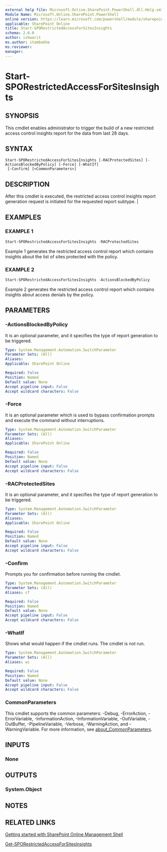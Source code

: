 ```yaml
---
external help file: Microsoft.Online.SharePoint.PowerShell.dll-Help.xml
Module Name: Microsoft.Online.SharePoint.PowerShell
online version: https://learn.microsoft.com/powershell/module/sharepoint-online/start-sporestrictedaccessforsitesinsights
applicable: SharePoint Online
title: Start-SPORestrictedAccessForSitesInsights
schema: 2.0.0
author: ishwarit
ms.author: itambakhe
ms.reviewer:
manager:
---
```


# Start-SPORestrictedAccessForSitesInsights

## SYNOPSIS

This cmdlet enables administrator to trigger the build of a new restricted access control insights report for the data from last 28 days.

## SYNTAX

```
Start-SPORestrictedAccessForSitesInsights [-RACProtectedSites] [-ActionsBlockedByPolicy] [-Force] [-WhatIf]
 [-Confirm] [<CommonParameters>]
```

## DESCRIPTION

After this cmdlet is executed, the restricted access control insights report generation request is initiated for the requested report subtype.                               |

## EXAMPLES

### EXAMPLE 1

```powershell
Start-SPORestrictedAccessForSitesInsights -RACProtectedSites
```

Example 1 generates the restricted access control report which contains insights about the list of sites protected with the policy.

### EXAMPLE 2

```powershell
Start-SPORestrictedAccessForSitesInsights -ActionsBlockedByPolicy
```

Example 2 generates the restricted access control report which contains insights about access denials by the policy.

## PARAMETERS

### -ActionsBlockedByPolicy

It is an optional parameter, and it specifies the type of report generation to be triggered.

```yaml
Type: System.Management.Automation.SwitchParameter
Parameter Sets: (All)
Aliases:
Applicable: SharePoint Online

Required: False
Position: Named
Default value: None
Accept pipeline input: False
Accept wildcard characters: False
```

### -Force

It is an optional parameter which is used to bypass confirmation prompts and execute the command without interruptions.

```yaml
Type: System.Management.Automation.SwitchParameter
Parameter Sets: (All)
Aliases:
Applicable: SharePoint Online

Required: False
Position: Named
Default value: None
Accept pipeline input: False
Accept wildcard characters: False
```

### -RACProtectedSites

It is an optional parameter, and it specifies the type of report generation to be triggered.

```yaml
Type: System.Management.Automation.SwitchParameter
Parameter Sets: (All)
Aliases:
Applicable: SharePoint Online

Required: False
Position: Named
Default value: None
Accept pipeline input: False
Accept wildcard characters: False
```

### -Confirm
Prompts you for confirmation before running the cmdlet.

```yaml
Type: System.Management.Automation.SwitchParameter
Parameter Sets: (All)
Aliases: cf

Required: False
Position: Named
Default value: None
Accept pipeline input: False
Accept wildcard characters: False
```

### -WhatIf
Shows what would happen if the cmdlet runs.
The cmdlet is not run.

```yaml
Type: System.Management.Automation.SwitchParameter
Parameter Sets: (All)
Aliases: wi

Required: False
Position: Named
Default value: None
Accept pipeline input: False
Accept wildcard characters: False
```

### CommonParameters
This cmdlet supports the common parameters: -Debug, -ErrorAction, -ErrorVariable, -InformationAction, -InformationVariable, -OutVariable, -OutBuffer, -PipelineVariable, -Verbose, -WarningAction, and -WarningVariable. For more information, see [about_CommonParameters](https://go.microsoft.com/fwlink/?LinkID=113216).

## INPUTS

### None

## OUTPUTS

### System.Object

## NOTES

## RELATED LINKS

[Getting started with SharePoint Online Management Shell](/powershell/sharepoint/sharepoint-online/connect-sharepoint-online)

[Get-SPORestrictedAccessForSitesInsights](./Get-SPORestrictedAccessForSitesInsights.md)

